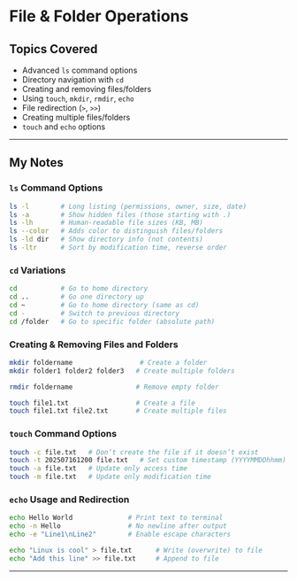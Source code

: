 # File & Folder Operations

## Topics Covered

- Advanced `ls` command options
- Directory navigation with `cd`
- Creating and removing files/folders
- Using `touch`, `mkdir`, `rmdir`, `echo`
- File redirection (`>`, `>>`)
- Creating multiple files/folders
- `touch` and `echo` options

---

## My Notes

### `ls` Command Options

```bash
ls -l        # Long listing (permissions, owner, size, date)
ls -a        # Show hidden files (those starting with .)
ls -lh       # Human-readable file sizes (KB, MB)
ls --color   # Adds color to distinguish files/folders
ls -ld dir   # Show directory info (not contents)
ls -ltr      # Sort by modification time, reverse order
```

### `cd` Variations

```bash
cd           # Go to home directory
cd ..        # Go one directory up
cd ~         # Go to home directory (same as cd)
cd -         # Switch to previous directory
cd /folder   # Go to specific folder (absolute path)
```

### Creating & Removing Files and Folders

```bash
mkdir foldername                 # Create a folder
mkdir folder1 folder2 folder3   # Create multiple folders

rmdir foldername                # Remove empty folder

touch file1.txt                 # Create a file
touch file1.txt file2.txt       # Create multiple files
```

### `touch` Command Options

```bash
touch -c file.txt   # Don’t create the file if it doesn’t exist
touch -t 202507161200 file.txt   # Set custom timestamp (YYYYMMDDhhmm)
touch -a file.txt   # Update only access time
touch -m file.txt   # Update only modification time
```

### `echo` Usage and Redirection

```bash
echo Hello World              # Print text to terminal
echo -n Hello                 # No newline after output
echo -e "Line1\nLine2"        # Enable escape characters

echo "Linux is cool" > file.txt      # Write (overwrite) to file
echo "Add this line" >> file.txt     # Append to file
```

---
